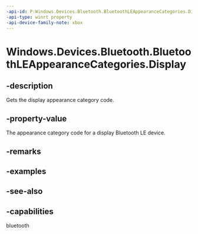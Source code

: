 ```yaml
---
-api-id: P:Windows.Devices.Bluetooth.BluetoothLEAppearanceCategories.Display
-api-type: winrt property
-api-device-family-note: xbox
---
```


<!-- Property syntax
public ushort Display { get; }
-->

# Windows.Devices.Bluetooth.BluetoothLEAppearanceCategories.Display

## -description
Gets the display appearance category code.

## -property-value
The appearance category code for a display Bluetooth LE device.

## -remarks

## -examples

## -see-also

## -capabilities
bluetooth
